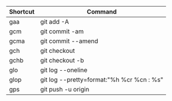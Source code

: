 | Shortcut | Command |
| --- | --- |
| gaa | git add -A |
| gcm | git commit -am |
| gcma | git commit --amend |
| gch | git checkout |
| gchb | git checkout -b |
| glo | git log --oneline |
| glop | git log --pretty=format:\"%h  %cr  %cn : %s\" |
| gps | git push -u origin |